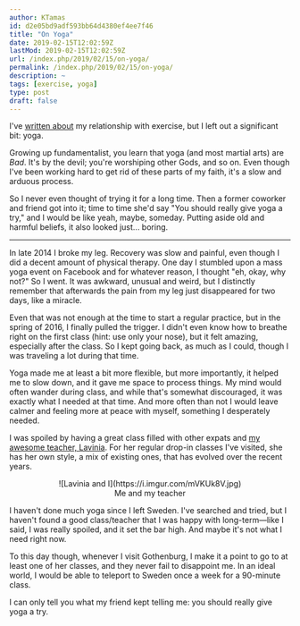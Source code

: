 ```yaml
---
author: KTamas
id: d2e05bd9adf593bb64d4380ef4ee7f46
title: "On Yoga"
date: 2019-02-15T12:02:59Z
lastMod: 2019-02-15T12:02:59Z
url: /index.php/2019/02/15/on-yoga/
permalink: /index.php/2019/02/15/on-yoga/
description: ~
tags: [exercise, yoga]
type: post
draft: false
---
```

I've [written about](https://blog.ktamas.com/index.php/2019/02/14/on-excercise/) my relationship with exercise, but I left out a significant bit: yoga.

Growing up fundamentalist, you learn that yoga (and most martial arts) are *Bad*. It's by the devil; you're worshiping other Gods, and so on. Even though I've been working hard to get rid of these parts of my faith, it's a slow and arduous process.

So I never even thought of trying it for a long time. Then a former coworker and friend got into it; time to time she'd say "You should really give yoga a try," and I would be like yeah, maybe, someday. Putting aside old and harmful beliefs, it also looked just... boring.

---

In late 2014 I broke my leg. Recovery was slow and painful, even though I did a decent amount of physical therapy. One day I stumbled upon a mass yoga event on Facebook and for whatever reason, I thought "eh, okay, why not?" So I went. It was awkward, unusual and weird, but I distinctly remember that afterwards the pain from my leg just disappeared for two days, like a miracle.

Even that was not enough at the time to start a regular practice, but in the spring of 2016, I finally pulled the trigger. I didn't even know how to breathe right on the first class (hint: use only your nose), but it felt amazing, especially after the class. So I kept going back, as much as I could, though I was traveling a lot during that time.

Yoga made me at least a bit more flexible, but more importantly, it helped me to slow down, and it gave me space to process things. My mind would often wander during class, and while that's somewhat discouraged, it was exactly what I needed at that time. And more often than not I would leave calmer and feeling more at peace with myself, something I desperately needed.

I was spoiled by having a great class filled with other expats and [my awesome teacher, Lavinia](http://www.unfoldyourmat.com/). For her regular drop-in classes I've visited, she has her own style, a mix of existing ones, that has evolved over the recent years.

<center>![Lavinia and I](https://i.imgur.com/mVKUk8V.jpg)  </center>
<center>Me and my teacher</center>

I haven't done much yoga since I left Sweden. I've searched and tried, but I haven't found a good class/teacher that I was happy with long-term—like I said, I was really spoiled, and it set the bar high. And maybe it's not what I need right now.

To this day though, whenever I visit Gothenburg, I make it a point to go to at least one of her classes, and they never fail to disappoint me. In an ideal world, I would be able to teleport to Sweden once a week for a 90-minute class.

I can only tell you what my friend kept telling me: you should really give yoga a try.
